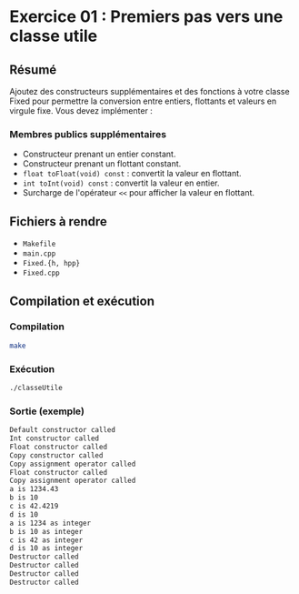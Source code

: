 # Exercice 01 : Premiers pas vers une classe utile

## Résumé
Ajoutez des constructeurs supplémentaires et des fonctions à votre classe Fixed pour permettre la conversion entre entiers, flottants et valeurs en virgule fixe. Vous devez implémenter :

### Membres publics supplémentaires
- Constructeur prenant un entier constant.
- Constructeur prenant un flottant constant.
- `float toFloat(void) const` : convertit la valeur en flottant.
- `int toInt(void) const` : convertit la valeur en entier.
- Surcharge de l'opérateur `<<` pour afficher la valeur en flottant.

## Fichiers à rendre
- `Makefile`
- `main.cpp`
- `Fixed.{h, hpp}`
- `Fixed.cpp`

## Compilation et exécution

### Compilation
```bash
make
```

### Exécution
```bash
./classeUtile
```

### Sortie (exemple)
```bash
Default constructor called
Int constructor called
Float constructor called
Copy constructor called
Copy assignment operator called
Float constructor called
Copy assignment operator called
a is 1234.43
b is 10
c is 42.4219
d is 10
a is 1234 as integer
b is 10 as integer
c is 42 as integer
d is 10 as integer
Destructor called
Destructor called
Destructor called
Destructor called
```

